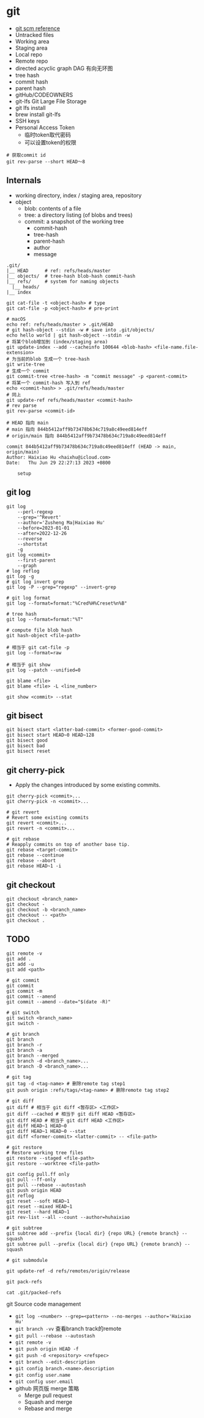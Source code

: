 # git

- [git scm reference](https://git-scm.com/docs)
- Untracked files
- Working area
- Staging area
- Local repo
- Remote repo
- directed acyclic graph DAG 有向无环图
- tree hash
- commit hash
- parent hash
- gitHub/CODEOWNERS
- git-lfs Git Large File Storage
- git lfs install
- brew install git-lfs
- SSH keys
- Personal Access Token 
  - 临时token取代密码
  - 可以设置token的权限

```shell
# 获取commit id
git rev-parse --short HEAD～8
```

## Internals

- working directory, index / staging area, repository
- object
  - blob: contents of a file
  - tree: a directory listing (of blobs and trees)
  - commit: a snapshot of the working tree
    - commit-hash
    - tree-hash
    - parent-hash
    - author
    - message

```
.git/
|__ HEAD      # ref: refs/heads/master
|__ objects/  # tree-hash blob-hash commit-hash
|__ refs/     # system for naming objects
  |__ heads/
|__ index
```

```shell
git cat-file -t <object-hash> # type
git cat-file -p <object-hash> # pre-print

# macOS
echo ref: refs/heads/master > .git/HEAD
# git hash-object --stdin -w # save into .git/objects/
echo hello world | git hash-object --stdin -w
# 将某个blob增加到 (index/staging area)
git update-index --add --cacheinfo 100644 <blob-hash> <file-name.file-extension>
# 为当前的blob 生成一个 tree-hash
git write-tree
# 生成一个 commit
git commit-tree <tree-hash> -m "commit message" -p <parent-commit>
# 将某一个 commit-hash 写入到 ref
echo <commit-hash> > .git/refs/heads/master
# 同上
git update-ref refs/heads/master <commit-hash>
# rev parse
git rev-parse <commit-id>
```

```
# HEAD 指向 main
# main 指向 844b5412aff9b73478b634c719a8c49eed814eff
# origin/main 指向 844b5412aff9b73478b634c719a8c49eed814eff

commit 844b5412aff9b73478b634c719a8c49eed814eff (HEAD -> main, origin/main)
Author: Haixiao Hu <haixhu@icloud.com>
Date:   Thu Jun 29 22:27:13 2023 +0800

    setup
```

## git log

```shell
git log
    --perl-regexp
    --grep='^Revert'
    --author='Zusheng Ma|Haixiao Hu'
    --before=2023-01-01
    --after=2022-12-26
    --reverse
    --shortstat
    -g
git log <commit>
    --first-parent
    --graph
# log reflog
git log -g
# git log invert grep
git log -P --grep="regexp" --invert-grep

# git log format
git log --format=format:"%Cred%H%Creset%n%B"

# tree hash
git log --format=format:"%T"

# compute file blob hash
git hash-object <file-path>

# 相当于 git cat-file -p
git log --format=raw

# 相当于 git show
git log --patch --unified=0

git blame <file>
git blame <file> -L <line_number>

git show <commit> --stat
```

## git bisect

```shell
git bisect start <latter-bad-commit> <former-good-commit>
git bisect start HEAD~0 HEAD~128
git bisect good
git bisect bad
git bisect reset
```

## git cherry-pick

- Apply the changes introduced by some existing commits.

```shell
git cherry-pick <commit>...
git cherry-pick -n <commit>...

# git revert
# Revert some existing commits
git revert <commit>...
git revert -n <commit>...

# git rebase
# Reapply commits on top of another base tip.
git rebase <target-commit>
git rebase --continue
git rebase --abort
git rebase HEAD~1 -i
```

## git checkout

```shell
git checkout <branch_name>
git checkout -
git checkout -b <branch_name>
git checkout -- <path>
git checkout .
```

## TODO

```shell
git remote -v
git add .
git add -u
git add <path>

# git commit
git commit
git commit -m
git commit --amend
git commit --amend --date="$(date -R)"

# git switch
git switch <branch_name>
git switch -

# git branch
git branch
git branch -r
git branch -a
git branch --merged
git branch -d <branch_name>...
git branch -D <branch_name>...

# git tag
git tag -d <tag-name> # 删除remote tag step1
git push origin :refs/tags/<tag-name> # 删除remote tag step2

# git diff
git diff # 相当于 git diff <暂存区> <工作区>
git diff --cached # 相当于 git diff HEAD <暂存区>
git diff HEAD # 相当于 git diff HEAD <工作区>
git diff HEAD~1 HEAD~0
git diff HEAD~1 HEAD~0 --stat
git diff <former-commit> <latter-commit> -- <file-path>

# git restore
# Restore working tree files
git restore --staged <file-path>
git restore --worktree <file-path>

git config pull.ff only
git pull --ff-only
git pull --rebase --autostash
git push origin HEAD
git reflog
git reset --soft HEAD~1
git reset --mixed HEAD~1
git reset --hard HEAD~1
git rev-list --all --count --author=huhaixiao

# git subtree
git subtree add --prefix {local dir} {repo URL} {remote branch} --squash
git subtree pull --prefix {local dir} {repo URL} {remote branch} --squash

# git submodule

git update-ref -d refs/remotes/origin/release

git pack-refs

cat .git/packed-refs
```

git Source code management

- `git log -<number> --grep=<pattern> --no-merges --author='Haixiao Hu'`
- `git branch -vv` 查看branch track的remote
- `git pull --rebase --autostash`
- `git remote -v`
- `git push origin HEAD -f`
- `git push -d <repository> <refspec>`
- `git branch --edit-description`
- `git config branch.<name>.description`
- `git config user.name`
- `git config user.email`
- github 网页版 merge 策略
  - Merge pull request
  - Squash and merge
  - Rebase and merge
